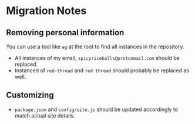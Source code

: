 # Migration Notes

## Removing personal information
You can use a tool like `ag` at the root to find all instances in the repository.
- All instances of my email, `spicyriceballs@protonmail.com` should be replaced.
- Instanced of `red-thread` and `red thread` should probably be replaced as well.

## Customizing
- `package.json` and `config/site.js` should be updated accordingly to match actual site details.
